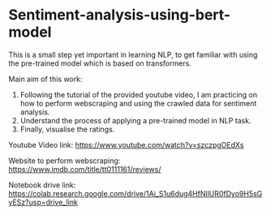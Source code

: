 # Sentiment-analysis-using-bert-model

This is a small step yet important in learning NLP, to get familiar with using the pre-trained model which is based on transformers.

Main aim of this work: 
1. Following the tutorial of the provided youtube video, I am practicing on how to perform webscraping and using the crawled data for sentiment analysis.
2. Understand the process of applying a pre-trained model in NLP task.
3. Finally, visualise the ratings.

Youtube Video link: https://www.youtube.com/watch?v=szczpgOEdXs

Website to perform webscraping: https://www.imdb.com/title/tt0111161/reviews/ 

Notebook drive link: https://colab.research.google.com/drive/1Ai_S1u6dug4HfNllUR0fDyo9H5sGyESz?usp=drive_link

